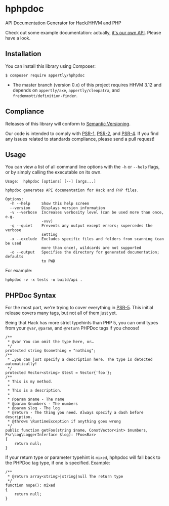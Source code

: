 # hphpdoc
API Documentation Generator for Hack/HHVM and PHP

Check out some example documentation: actually, [it's our own API](https://appertly.github.io/hphpdoc/api/). Please have a look.

## Installation

You can install this library using Composer:

```console
$ composer require appertly/hphpdoc
```

* The master branch (version 0.x) of this project requires HHVM 3.12 and depends
  on `appertly/axe`, `appertly/cleopatra`, and `fredemmott/definition-finder`.

## Compliance

Releases of this library will conform to [Semantic Versioning](http://semver.org).

Our code is intended to comply with [PSR-1](http://www.php-fig.org/psr/psr-1/), [PSR-2](http://www.php-fig.org/psr/psr-2/), and [PSR-4](http://www.php-fig.org/psr/psr-4/). If you find any issues related to standards compliance, please send a pull request!

## Usage

You can view a list of all command line options with the `-h` or `--help` flags, or by simply calling the executable on its own.

```
Usage:  hphpdoc [options] [--] [args...]

hphpdoc generates API documentation for Hack and PHP files.

Options:
  -h --help     Show this help screen
  --version     Displays version information
  -v --verbose  Increases verbosity level (can be used more than once, e.g.
                -vvv)
  -q --quiet    Prevents any output except errors; supercedes the verbose
                setting
  -x --exclude  Excludes specific files and folders from scanning (can be used
                more than once), wildcards are not supported
  -o --output   Specifies the directory for generated documentation; defaults
                to PWD
```

For example:

```
hphpdoc -v -x tests -o build/api .
```
## PHPDoc Syntax

For the most part, we're trying to cover everything in
[PSR-5](https://github.com/phpDocumentor/fig-standards/blob/master/proposed/phpdoc.md).
This initial release covers many tags, but not all of them just yet.

Being that Hack has more strict typehints than PHP 5, you can omit types from your `@var`, `@param`, and `@return` PHPDoc tags if you choose!

```hack
/**
 * @var You can omit the type here, or…
 */
protected string $something = "nothing";
/**
 * …you can just specify a description here. The type is detected automatically!
 */
protected Vector<string> $test = Vector{'foo'};
/**
 * This is my method.
 *
 * This is a description.
 *
 * @param $name - The name
 * @param $numbers - The numbers
 * @param $log - The log
 * @return - The thing you need. Always specify a dash before description.
 * @throws \RuntimeException if anything goes wrong
 */
public function getFoo(string $name, ConstVector<int> $numbers, Psr\Log\LoggerInterface $log): ?Foo<Bar>
{
    return null;
}
```

If your return type or parameter typehint is `mixed`, hphpdoc will fall back to the PHPDoc tag type, if one is specified. Example:

```hack
/**
 * @return array<string>|string|null The return type
 */
function nope(): mixed
{
    return null;
}
```
